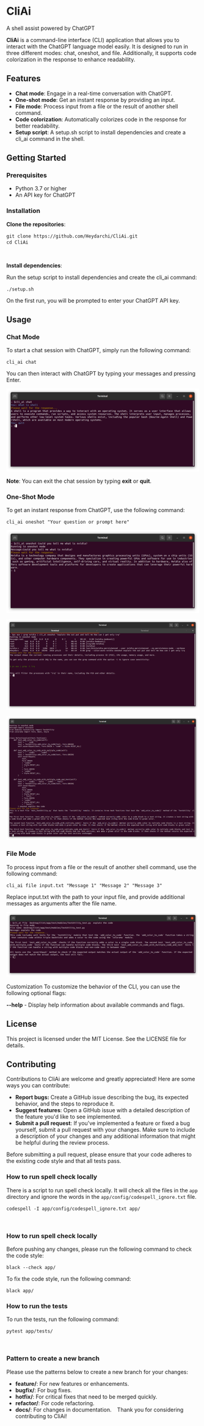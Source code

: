 # CliAi
A shell assist powered by ChatGPT

**CliAi** is a command-line interface (CLI) application that allows you to interact with the ChatGPT language model easily. It is designed to run in three different modes: chat, oneshot, and file. Additionally, it supports code colorization in the response to enhance readability.



## Features
- **Chat mode**: Engage in a real-time conversation with ChatGPT.
- **One-shot mode**: Get an instant response by providing an input.
- **File mode**: Process input from a file or the result of another shell command.
- **Code colorization**: Automatically colorizes code in the response for better readability.
- **Setup script**: A setup.sh script to install dependencies and create a cli_ai command in the shell.


## Getting Started
### Prerequisites
- Python 3.7 or higher
- An API key for ChatGPT
&ensp;

### Installation
**Clone the repositories**:
```
git clone https://github.com/Heydarchi/CliAi.git
cd CliAi
```
&ensp;

**Install dependencies**:

Run the setup script to install dependencies and create the cli_ai command:
```
./setup.sh
```
On the first run, you will be prompted to enter your ChatGPT API key.

## Usage
### Chat Mode
To start a chat session with ChatGPT, simply run the following command:
```
cli_ai chat
```
You can then interact with ChatGPT by typing your messages and pressing Enter.

![Chat](./screenshots/cli_ai_chat.png)

**Note**: You can exit the chat session by typing **exit** or **quit**.

### One-Shot Mode
To get an instant response from ChatGPT, use the following command:
```
cli_ai oneshot "Your question or prompt here"
```
![oneshot](./screenshots/cli_ai_oneshot.png)

![oneshot combine with shell command](./screenshots/cli_ai_oneshot_combine.png)

![oneshot combine with shell command to read a file](./screenshots/cli_ai_oneshot_combine_2.png)

### File Mode
To process input from a file or the result of another shell command, use the following command:
```
cli_ai file input.txt "Message 1" "Message 2" "Message 3"
```
Replace input.txt with the path to your input file, and provide additional messages as arguments after the file name.

![file](./screenshots/cli_ai_file.png)


Customization
To customize the behavior of the CLI, you can use the following optional flags:

**--help** - Display help information about available commands and flags.

## License
This project is licensed under the MIT License. See the LICENSE file for details.

## Contributing
Contributions to CliAi are welcome and greatly appreciated! Here are some ways you can contribute:

- **Report bugs:** Create a GitHub issue describing the bug, its expected behavior, and the steps to reproduce it.
- **Suggest features**: Open a GitHub issue with a detailed description of the feature you'd like to see implemented.
- **Submit a pull request**: If you've implemented a feature or fixed a bug yourself, submit a pull request with your changes. Make sure to include a description of your changes and any additional information that might be helpful during the review process.

Before submitting a pull request, please ensure that your code adheres to the existing code style and that all tests pass.

### How to run spell check locally
There is a script to run spell check locally. It will check all the files in the `app` directory and ignore the words in the `app/config/codespell_ignore.txt` file.

```
codespell -I app/config/codespell_ignore.txt app/
```
&ensp;
### How to run spell check locally
Before pushing any changes, please run the following command to check the code style:

```
black --check app/
```
To fix the code style, run the following command:

```
black app/
```

### How to run the tests
To run the tests, run the following command:

```
pytest app/tests/
```

&ensp;

### Pattern to create a new branch
Please use the patterns below to create a new branch for your changes:
&ensp;

- **feature/<feature-name>**: For new features or enhancements.
- **bugfix/<bug-name>**: For bug fixes.
- **hotfix/<issue-name>**: For critical fixes that need to be merged quickly.
- **refactor/<component-name>**: For code refactoring.
- **docs/<documentation-change>**: For changes in documentation.
&ensp;
Thank you for considering contributing to CliAi!
